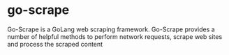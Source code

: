 # go-scrape
Go-Scrape is a GoLang web scraping framework. Go-Scrape provides a number of helpful methods to perform network requests, scrape web sites and process the scraped content
